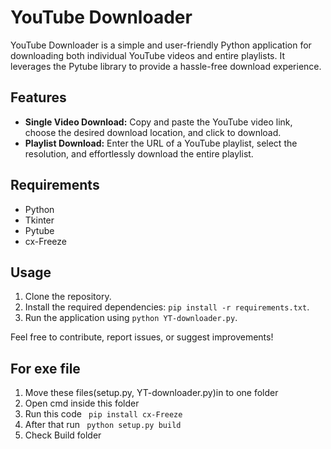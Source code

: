 

<h1>YouTube Downloader</h1>

<p>YouTube Downloader is a simple and user-friendly Python application for downloading both individual YouTube videos and entire playlists. It leverages the Pytube library to provide a hassle-free download experience.</p>

<h2>Features</h2>

<ul>
    <li><strong>Single Video Download:</strong> Copy and paste the YouTube video link, choose the desired download location, and click to download.</li>
    <li><strong>Playlist Download:</strong> Enter the URL of a YouTube playlist, select the resolution, and effortlessly download the entire playlist.</li>
</ul>

<h2>Requirements</h2>

<ul>
    <li>Python</li>
    <li>Tkinter</li>
    <li>Pytube</li>
    <li>cx-Freeze</li>
</ul>

<h2>Usage</h2>

<ol>
    <li>Clone the repository.</li>
    <li>Install the required dependencies: <code>pip install -r requirements.txt</code>.</li>
    <li>Run the application using <code>python YT-downloader.py</code>.</li>
</ol>

<p>Feel free to contribute, report issues, or suggest improvements!</p>

<h2>For exe file </h2>
 <ol>
     <li>Move these files(setup.py, YT-downloader.py)in to one folder</li>
     <li>Open cmd inside this folder</li>
     <li> Run this code <code> pip install cx-Freeze </code></li>
     <li> After that run <code> python setup.py build  </code></li>
     <li> Check Build folder</li>
 </ol>

 

</body>
</html>

